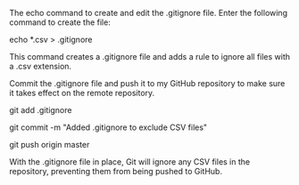 The echo command to create and edit the .gitignore file. Enter the following command to create the file:

echo *.csv > .gitignore

This command creates a .gitignore file and adds a rule to ignore all files with a .csv extension.

Commit the .gitignore file and push it to my GitHub repository to make sure it takes effect on the remote repository.

git add .gitignore

git commit -m "Added .gitignore to exclude CSV files"

git push origin master

With the .gitignore file in place, Git will ignore any CSV files in the repository, preventing them from being pushed to GitHub. 